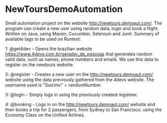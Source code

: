 # NewToursDemoAutomation
Small automation project on the website http://newtours.demoaut.com/. The program can create a new user using random data, login and book a flight. Written on Java, using Maven, Cucumber, Selenium and Junit.
Summary of available tags to be used on Runtest:

1: @get4dev - Opens the brazilian website https://www.4devs.com.br/gerador_de_pessoas that generates random valid data, such as names, phone numbers and emails. We use this data to register on the newtours website.

2: @register - Creates a new user on the http://newtours.demoaut.com/ website using the data previously gathered from the 4devs website. The username used is "Suiciniv" + randomNumber.

3: @login - Simply logs in using the previously created registeer.

4: @booking - Logs in on the http://newtours.demoaut.com/ website and then books a trip for 2 passengers, from Sydney to San Francisco, using the Economy Class on the Unified Airlines.
